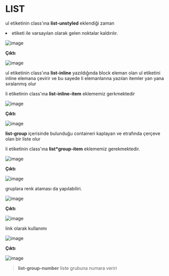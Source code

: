 # LIST #

ul etiketinin class'ına **list-unstyled** eklendiği zaman <li> etiketi ile varsayılan olarak gelen noktalar kaldırılır. <br>

![image](https://user-images.githubusercontent.com/86782430/157542506-9b6a4186-7cdb-44dc-a2a9-24047c7edc74.png)

 **Çıktı**
  
![image](https://user-images.githubusercontent.com/86782430/157542624-19e8ae18-43a7-4203-b016-7a0e703ff1b9.png)
 
  ul etiketinin class'ına **list-inline** yazıldığında block eleman olan ul etiketini inline elemana çevirir ve bu sayede li elemanlarına yazılan itemler yan yana sıralanmış olur<br>
  
  li etiketinin class'ına **list-inline-item** eklememiz gerkmektedir <br> 
  
  ![image](https://user-images.githubusercontent.com/86782430/157543133-94a40b3b-3747-48dd-af0b-a0764136e701.png)
  
  **Çıktı**
  
  ![image](https://user-images.githubusercontent.com/86782430/157543066-c7c0c148-4c54-4d7e-9e13-6c4dd7bdceea.png)
  
  **list-group** içerisinde bulunduğu containeri kaplayan ve etrafında çerçeve olan bir liste olur 
  
  li etiketinin class'ına **list*group-item** eklememiz gerekmektedir. <br> 
  
  ![image](https://user-images.githubusercontent.com/86782430/157543492-fbffe620-1b88-497b-9d4c-f8bfc049495f.png)

  **Çıktı**
  
  ![image](https://user-images.githubusercontent.com/86782430/157543591-c107d58b-e7ad-4e87-be23-305ba4b38372.png)

  gruplara renk ataması da yapılabiliri. 
  
  ![image](https://user-images.githubusercontent.com/86782430/157545037-b9635ac8-9126-4b86-8d19-75307ea2368b.png)
  
  **Çıktı**
  
  ![image](https://user-images.githubusercontent.com/86782430/157544956-2fd1af6c-eb36-47b7-8658-daf922482b7c.png)

  link olarak kullanımı 
  
  ![image](https://user-images.githubusercontent.com/86782430/157545357-43233427-5e1c-4c39-a6bf-f5d77c93634c.png)

  **Çıktı**
  
  ![image](https://user-images.githubusercontent.com/86782430/157545516-6bedae3e-6101-4559-b628-c62651720218.png)
  
  >**list-group-number** liste grubuna numara veriri <br>


